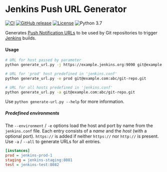# Jenkins Push URL Generator

[![CI](https://github.com/offa/jenkins-push-url-generator/workflows/ci/badge.svg)](https://github.com/offa/jenkins-push-url-generator/actions)
[![GitHub release](https://img.shields.io/github/release/offa/jenkins-push-url-generator.svg)](https://github.com/offa/jenkins-push-url-generator/releases)
[![License](https://img.shields.io/badge/license-GPLv3-yellow.svg)](LICENSE)
![Python 3.7](https://img.shields.io/badge/python-3.7-green.svg)

Generates [Push Notification URLs](https://wiki.jenkins.io/display/JENKINS/Git+Plugin) to be used by Git repositories to trigger [Jenkins](https://jenkins.io/) builds.


#### Usage

```sh
# URL for host passed by parameter
python generate_url.py -j https://example.jenkins.org:9090 git@example.com:abc/git-repo.git

# URL for 'prod' host predefined in 'jenkins.conf'
python generate_url.py -e prod git@example.com:abc/git-repo.git

# URL for all hosts predefined in 'jenkins.conf'
python generate_url.py -a git@example.com:abc/git-repo.git
```

Use `python generate-url.py --help` for more information.


##### Predefined environments

The `--environment` / `-e` options load the host and port by name from the `jenkins.conf` file.
Each entry consists of a *name* and the *host* (with a optional port). `https://` is added if neither `https://` nor `http://` is present. Use `-a` / `--all` to generate URLs for all entries.

```ini
[instances]
prod = jenkins-prod-1
staging = jenkins-staging:8081
test = jenkins-test:8082
```
